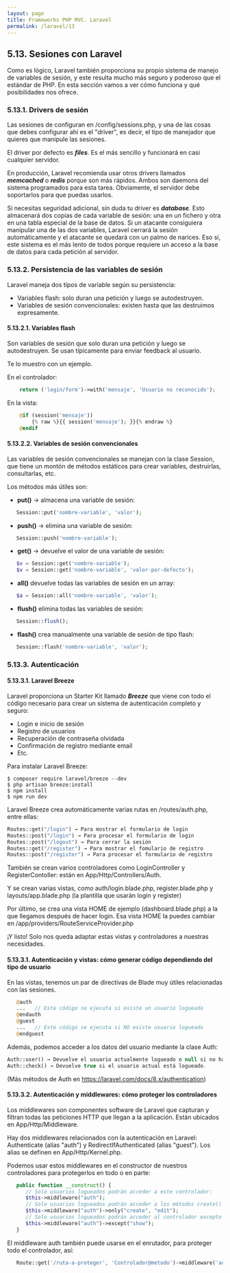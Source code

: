 ```yaml
---
layout: page
title: Frameworks PHP MVC. Laravel
permalink: /laravel/13
---
```


## 5.13. Sesiones con Laravel

Como es lógico, Laravel también proporciona su propio sistema de manejo de variables de sesión, y este resulta mucho más seguro y poderoso que el estándar de PHP. En esta sección vamos a ver cómo funciona y qué posibilidades nos ofrece.

### 5.13.1. Drivers de sesión

Las sesiones de configuran en /config/sessions.php, y una de las cosas que debes configurar ahí es el "driver", es decir, el tipo de manejador que quieres que manipule las sesiones.

El driver por defecto es ***files***. Es el más sencillo y funcionará en casi cualquier servidor.

En producción, Laravel recomienda usar otros drivers llamados ***memcached*** o ***redis*** porque son más rápidos. Ambos son daemons del sistema programados para esta tarea. Obviamente, el servidor debe soportarlos para que puedas usarlos.

Si necesitas seguridad adicional, sin duda tu driver es ***database***. Esto almacenará dos copias de cada variable de sesión: una en un fichero y otra en una tabla especial de la base de datos. Si un atacante consiguiera manipular una de las dos variables, Laravel cerrará la sesión automáticamente y el atacante se quedará con un palmo de narices. Eso sí, este sistema es el más lento de todos porque requiere un acceso a la base de datos para cada petición al servidor.

### 5.13.2. Persistencia de las variables de sesión

Laravel maneja dos tipos de variable según su persistencia:

* Variables flash: solo duran una petición y luego se autodestruyen.
* Variables de sesión convencionales: existen hasta que las destruimos expresamente.

#### 5.13.2.1. Variables flash

Son variables de sesión que solo duran una petición y luego se autodestruyen. Se usan típicamente para enviar feedback al usuario.

Te lo muestro con un ejemplo.

En el controlador:

```php
    return ('login/form')->with('mensaje', 'Usuario no reconocido');
```

En la vista:

```php
    @if (session('mensaje'))
        {% raw %}{{ session('mensaje'); }}{% endraw %}
    @endif
```

#### 5.13.2.2. Variables de sesión convencionales

Las variables de sesión convencionales se manejan con la clase Session, que tiene un montón de métodos estáticos para crear variables, destruirlas, consultarlas, etc.

Los métodos más útiles son:

* **put()** -> almacena una variable de sesión:

```php
   Session::put('nombre-variable', 'valor');
```

* **push()** -> elimina una variable de sesión:

```php
   Session::push('nombre-variable');
```

* **get()** -> devuelve el valor de una variable de sesión:

```php
   $v = Session::get('nombre-variable');
   $v = Session::get('nombre-variable', 'valor-por-defecto');
```

* **all()** devuelve todas las variables de sesión en un array:

```php
   $a = Session::all('nombre-variable', 'valor');
```

* **flush()** elimina todas las variables de sesión:

```php
   Session::flush();
```

* **flash()** crea manualmente una variable de sesión de tipo flash:

```php
   Session::flash('nombre-variable', 'valor');
```

### 5.13.3. Autenticación

#### 5.13.3.1. Laravel Breeze

Laravel proporciona un Starter Kit llamado ***Breeze*** que viene con todo el código necesario para crear un sistema de autenticación completo y seguro:

* Login e inicio de sesión
* Registro de usuarios
* Recuperación de contraseña olvidada
* Confirmación de registro mediante email
* Etc.

Para instalar Laravel Breeze:

```
$ composer require laravel/breeze --dev
$ php artisan breeze:install
$ npm install
$ npm run dev
```

Laravel Breeze crea automáticamente varias rutas en /routes/auth.php, entre ellas:

```php
Routes::get("/login") → Para mostrar el formulario de login
Routes::post("/login") → Para procesar el formulario de login
Routes::post("/logout") → Para cerrar la sesión
Routes::get("/register") → Para mostrar el fomulario de registro
Routes::post("/register") → Para procesar el formulario de registro
```

También se crean varios controladores como LoginController y RegisterContoller: están en App/Http/Controllers/Auth.

Y se crean varias vistas, como auth/login.blade.php, register.blade.php y layouts/app.blade.php (la plantilla que usarán login y register)

Por último, se crea una vista HOME de ejemplo (dashboard.blade.php) a la que llegamos después de hacer login. Esa vista HOME la puedes cambiar en /app/providers/RouteServiceProvider.php

¡Y listo! Solo nos queda adaptar estas vistas y controladores a nuestras necesidades.

#### 5.13.3.1. Autenticación y vistas: cómo generar código dependiendo del tipo de usuario

En las vistas, tenemos un par de directivas de Blade muy útiles relacionadas con las sesiones.

```php
   @auth
   ...   // Este código se ejecuta si existe un usuario logueado
   @endauth
   @guest
   ...   // Este código se ejecuta si NO existe usuario logueado
   @endguest
```

Además, podemos acceder a los datos del usuario mediante la clase Auth:

```php
Auth::user() → Devuelve el usuario actualmente logueado o null si no hay ninguna sesión abierta.
Auth::check() → Devuelve true si el usuario actual está logueado.
```

(Más métodos de Auth en https://laravel.com/docs/8.x/authentication)

#### 5.13.3.2. Autenticación y middlewares: cómo proteger los controladores

Los middlewares son componentes software de Laravel que capturan y filtran todas las peticiones HTTP que llegan a la aplicación.
Están ubicados en App/Http/Middleware.

Hay dos middlewares relacionados con la autenticación en Laravel: Authenticate (alias "auth") y RedirectIfAuthenticated (alias "guest"). Los alias se definen en App/Http/Kernel.php.

Podemos usar estos middlewares en el constructor de nuestros controladores para protegerlos en todo o en parte:

```php
   public function __construct() {
      // Solo usuarios logueados podrán acceder a este controlador:
      $this->middleware("auth"); 
      // Solo usuarios logueados podrán acceder a los métodos create() y edit():
      $this->middleware("auth")->only("create", "edit");
      // Solo usuarios logueados podrán acceder al controlador excepto a show():
      $this->middleware("auth")->except("show");
   }
```

El middleware auth también puede usarse en el enrutador, para proteger todo el controlador, así:

```php
   Route::get('/ruta-a-proteger', 'Controlador@metodo')->middleware('auth');
```


